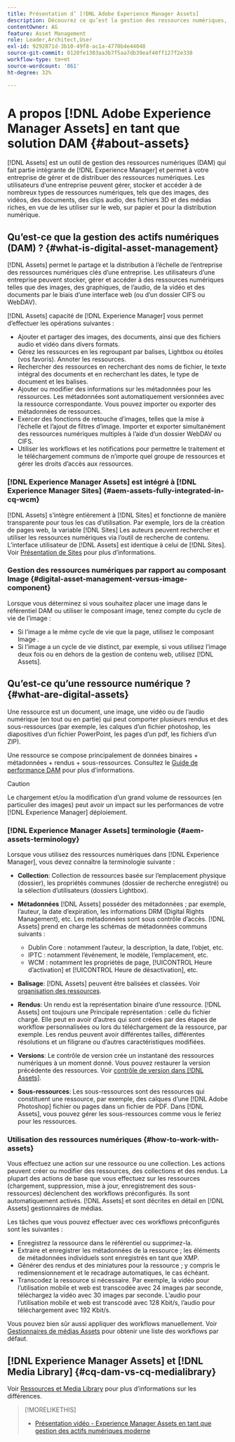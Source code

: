 ```yaml
---
title: Présentation d’ [!DNL Adobe Experience Manager Assets]
description: Découvrez ce qu’est la gestion des ressources numériques, ses cas d’utilisation et [!DNL Adobe Experience Manager Asset] offre.
contentOwner: AG
feature: Asset Management
role: Leader,Architect,User
exl-id: 9292871d-3b10-49f8-ac1a-4770b4e44048
source-git-commit: 0120fe1303aa3b7f5aa7db39eaf40ff127f2e338
workflow-type: tm+mt
source-wordcount: '861'
ht-degree: 32%

---
```


# A propos [!DNL Adobe Experience Manager Assets] en tant que solution DAM {#about-assets}

[!DNL Assets] est un outil de gestion des ressources numériques (DAM) qui fait partie intégrante de [!DNL Experience Manager] et permet à votre entreprise de gérer et de distribuer des ressources numériques. Les utilisateurs d’une entreprise peuvent gérer, stocker et accéder à de nombreux types de ressources numériques, tels que des images, des vidéos, des documents, des clips audio, des fichiers 3D et des médias riches, en vue de les utiliser sur le web, sur papier et pour la distribution numérique.

## Qu’est-ce que la gestion des actifs numériques (DAM) ? {#what-is-digital-asset-management}

[!DNL Assets] permet le partage et la distribution à l’échelle de l’entreprise des ressources numériques clés d’une entreprise. Les utilisateurs d’une entreprise peuvent stocker, gérer et accéder à des ressources numériques telles que des images, des graphiques, de l’audio, de la vidéo et des documents par le biais d’une interface web (ou d’un dossier CIFS ou WebDAV).

[!DNL Assets] capacité de [!DNL Experience Manager] vous permet d’effectuer les opérations suivantes :

* Ajouter et partager des images, des documents, ainsi que des fichiers audio et vidéo dans divers formats.
* Gérez les ressources en les regroupant par balises, Lightbox ou étoiles (vos favoris). Annoter les ressources.
* Rechercher des ressources en recherchant des noms de fichier, le texte intégral des documents et en recherchant les dates, le type de document et les balises.
* Ajouter ou modifier des informations sur les métadonnées pour les ressources. Les métadonnées sont automatiquement versionnées avec la ressource correspondante. Vous pouvez importer ou exporter des métadonnées de ressources.
* Exercer des fonctions de retouche d’images, telles que la mise à l’échelle et l’ajout de filtres d’image. Importer et exporter simultanément des ressources numériques multiples à l’aide d’un dossier WebDAV ou CIFS.
* Utiliser les workflows et les notifications pour permettre le traitement et le téléchargement communs de n’importe quel groupe de ressources et gérer les droits d’accès aux ressources.

### [!DNL Experience Manager Assets] est intégré à [!DNL Experience Manager Sites] {#aem-assets-fully-integrated-in-cq-wcm}

[!DNL Assets] s’intègre entièrement à [!DNL Sites] et fonctionne de manière transparente pour tous les cas d’utilisation. Par exemple, lors de la création de pages web, la variable [!DNL Sites] Les auteurs peuvent rechercher et utiliser les ressources numériques via l’outil de recherche de contenu. L’interface utilisateur de [!DNL Assets] est identique à celui de [!DNL Sites]. Voir [Présentation de Sites](/help/sites-authoring/qg-page-authoring.md) pour plus d’informations.

<!-- TBD: Update image for branding 

![screen_shot_2012-04-17at15946pm](assets/screen_shot_2012-04-17at15946pm.png) ![screen_shot_2012-04-17at20100pm](assets/screen_shot_2012-04-17at20100pm.png)

Assets managed within [!DNL Experience Manager] DAM can then be accessed via the content finder of WCM:

![screen_shot_2012-04-17at20214pm](assets/screen_shot_2012-04-17at20214pm.png) -->

### Gestion des ressources numériques par rapport au composant Image {#digital-asset-management-versus-image-component}

Lorsque vous déterminez si vous souhaitez placer une image dans le référentiel DAM ou utiliser le composant image, tenez compte du cycle de vie de l’image :

* Si l’image a le même cycle de vie que la page, utilisez le composant Image .
* Si l’image a un cycle de vie distinct, par exemple, si vous utilisez l’image deux fois ou en dehors de la gestion de contenu web, utilisez [!DNL Assets].

## Qu’est-ce qu’une ressource numérique ? {#what-are-digital-assets}

Une ressource est un document, une image, une vidéo ou de l’audio numérique (en tout ou en partie) qui peut comporter plusieurs rendus et des sous-ressources (par exemple, les calques d’un fichier photoshop, les diapositives d’un fichier PowerPoint, les pages d’un pdf, les fichiers d’un ZIP).

Une ressource se compose principalement de données binaires + métadonnées + rendus + sous-ressources. Consultez le [Guide de performance DAM](https://experienceleague.adobe.com/docs/experience-manager-64/assets/administer/performance-tuning-guidelines.html?lang=fr) pour plus d’informations.

>[!CAUTION]
>
>Le chargement et/ou la modification d’un grand volume de ressources (en particulier des images) peut avoir un impact sur les performances de votre [!DNL Experience Manager] déploiement.

### [!DNL Experience Manager Assets] terminologie {#aem-assets-terminology}

Lorsque vous utilisez des ressources numériques dans [!DNL Experience Manager], vous devez connaître la terminologie suivante :

* **Collection**: Collection de ressources basée sur l’emplacement physique (dossier), les propriétés communes (dossier de recherche enregistré) ou la sélection d’utilisateurs (dossiers Lightbox).

* **Métadonnées** [!DNL Assets] posséder des métadonnées ; par exemple, l’auteur, la date d’expiration, les informations DRM (Digital Rights Management), etc. Les métadonnées sont sous contrôle d’accès. [!DNL Assets] prend en charge les schémas de métadonnées communs suivants :

   * Dublin Core : notamment l’auteur, la description, la date, l’objet, etc.
   * IPTC : notamment l’événement, le modèle, l’emplacement, etc.
   * WCM : notamment les propriétés de page, [!UICONTROL Heure d’activation] et [!UICONTROL Heure de désactivation], etc.

* **Balisage**: [!DNL Assets] peuvent être balisées et classées. Voir [organisation des ressources](/help/assets/organize-assets.md).

* **Rendus**: Un rendu est la représentation binaire d’une ressource. [!DNL Assets] ont toujours une Principale représentation : celle du fichier chargé. Elle peut en avoir d’autres qui sont créées par des étapes de workflow personnalisées ou lors du téléchargement de la ressource, par exemple. Les rendus peuvent avoir différentes tailles, différentes résolutions et un filigrane ou d’autres caractéristiques modifiées.

* **Versions**: Le contrôle de version crée un instantané des ressources numériques à un moment donné. Vous pouvez restaurer la version précédente des ressources. Voir [contrôle de version dans [!DNL Assets]](managing-assets-touch-ui.md#asset-versioning).

* **Sous-ressources**: Les sous-ressources sont des ressources qui constituent une ressource, par exemple, des calques d’une [!DNL Adobe Photoshop] fichier ou pages dans un fichier de PDF. Dans [!DNL Assets], vous pouvez gérer les sous-ressources comme vous le feriez pour les ressources.

### Utilisation des ressources numériques {#how-to-work-with-assets}

Vous effectuez une action sur une ressource ou une collection. Les actions peuvent créer ou modifier des ressources, des collections et des rendus. La plupart des actions de base que vous effectuez sur les ressources (chargement, suppression, mise à jour, enregistrement des sous-ressources) déclenchent des workflows préconfigurés. Ils sont automatiquement activés. [!DNL Assets] et sont décrites en détail en [!DNL Assets] gestionnaires de médias.

Les tâches que vous pouvez effectuer avec ces workflows préconfigurés sont les suivantes :

* Enregistrez la ressource dans le référentiel ou supprimez-la.
* Extraire et enregistrer les métadonnées de la ressource ; les éléments de métadonnées individuels sont enregistrés en tant que XMP.
* Générer des rendus et des miniatures pour la ressource ; y compris le redimensionnement et le recadrage automatiques, le cas échéant.
* Transcodez la ressource si nécessaire. Par exemple, la vidéo pour l’utilisation mobile et web est transcodée avec 24 images par seconde, téléchargez la vidéo avec 30 images par seconde. L’audio pour l’utilisation mobile et web est transcodé avec 128 Kbit/s, l’audio pour téléchargement avec 192 Kbit/s.

Vous pouvez bien sûr aussi appliquer des workflows manuellement. Voir [Gestionnaires de médias Assets](media-handlers.md) pour obtenir une liste des workflows par défaut.

## [!DNL Experience Manager Assets] et [!DNL Media Library] {#cq-dam-vs-cq-medialibrary}

Voir [Ressources et Media Library](medialibrary.md) pour plus d’informations sur les différences.

>[!MORELIKETHIS]
>
>* [Présentation vidéo - Experience Manager Assets en tant que gestion des actifs numériques moderne](https://www.youtube.com/watch?v=PBwQqZgC-yo)

